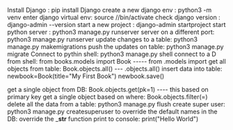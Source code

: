 Install Django :                                                    pip install Django
create a new django env :                                           python3 -m venv <environment name>
enter django virtual env:                                           source /<env name>/bin/activate
check django version :                                              django-admin --version
start a new project :                                               django-admin startproject <project name>
start python server :                                               python3 manage.py runserver
server on a different port:                                         python3 manage.py runserver <port number>
update changes to a table:                                          python3 manage.py makemigrations
push the updates on table:                                          python3 manage.py migrate 
Connect to pythin shell:                                            python3 manage.py shell
connect to a D from shell:                                          from books.models import Book ----- from <appname>.models import <table name>
get all objects from table:                                         Book.objects.all() --- <tablename>.objects.all()
insert data into table:                                             newbook=Book(title="My First Book")
                                                                    newbook.save()

get a single object from DB:                                        Book.objects.get(pk=1) ---- this based on primary key
get a single object based on where:                                 Book.objects.filter(<columnName>=<condition>) 
delete all the data from a table:                                   python3 manage.py flush
create super user:                                                  python3 manage.py createsuperuser
to override the default names in the DB:                            override the ___str__ function
print to console:                                                   print("Hello World")
